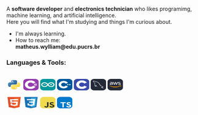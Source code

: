 





<p>A <b>software developer</b> and <b>electronics technician</b> who likes programimg, machine learning, and artificial intelligence.<br>
Here you will find what I'm studying and things I'm curious about.</p>

<ul>
 <li> I'm always learning. </li>
 <li> How to reach me: <br>
   <b>matheus.wylliam@edu.pucrs.br</b> </li>
</ul>

<h3> Languages & Tools: </h3>
<div style="display: inline_block"><br>
  <img align="center" alt="Python" height="30" width="40" src="https://raw.githubusercontent.com/devicons/devicon/master/icons/python/python-original.svg">
  <img align="center" alt="C#" height="30" width="40" src="https://github.com/tandpfun/skill-icons/raw/main/icons/CS.svg">
   <img align="center" alt="Arduino" height="30" width="40" src="https://github.com/tandpfun/skill-icons/raw/main/icons/Arduino.svg">
    <img align="center" alt="C++" height="30" width="40" src="https://github.com/tandpfun/skill-icons/raw/main/icons/CPP.svg">
    <img align="center" alt="C" height="30" width="40" src="https://github.com/tandpfun/skill-icons/raw/main/icons/C.svg">
   <img align="center" alt="MySql" height="30" width="40" src="https://github.com/tandpfun/skill-icons/raw/main/icons/MySQL-Dark.svg">
   <img align="center" alt="Amazon" height="30" width="40" src="https://github.com/tandpfun/skill-icons/raw/main/icons/AWS-Dark.svg"> 
</div>
<div style="display: inline_block"> <br>
   <img align="center" alt="HTML" height="30" width="40" src="https://raw.githubusercontent.com/devicons/devicon/master/icons/html5/html5-original.svg">
   <img align="center" alt="CSS" height="30" width="40" src="https://raw.githubusercontent.com/devicons/devicon/master/icons/css3/css3-original.svg">
    <img align="center" alt="JavaScript" height="30" width="40" src="https://github.com/tandpfun/skill-icons/raw/main/icons/JavaScript.svg">
   <img align="center" alt="Typescript" height="30" width="40" src="https://github.com/tandpfun/skill-icons/raw/main/icons/TypeScript.svg"> 
   
  </div>
